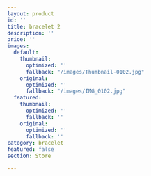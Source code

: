 ```yaml
---
layout: product
id: ''
title: bracelet 2
description: ''
price: ''
images:
  default:
    thumbnail:
      optimized: ''
      fallback: "/images/Thumbnail-0102.jpg"
    original:
      optimized: ''
      fallback: "/images/IMG_0102.jpg"
  featured:
    thumbnail:
      optimized: ''
      fallback: ''
    original:
      optimized: ''
      fallback: ''
category: bracelet
featured: false
section: Store

---
```

